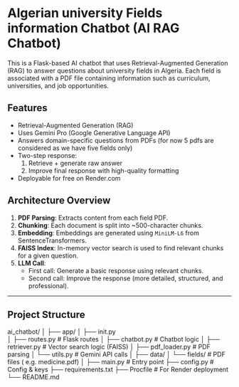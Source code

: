 # Algerian university Fields information Chatbot (AI RAG Chatbot)

This is a Flask-based AI chatbot that uses Retrieval-Augmented Generation (RAG) to answer questions about university fields in Algeria. Each field is associated with a PDF file containing information such as curriculum, universities, and job opportunities.

## Features

- Retrieval-Augmented Generation (RAG)
- Uses Gemini Pro (Google Generative Language API)
- Answers domain-specific questions from PDFs (for now 5 pdfs are considered as we have five fields only)
- Two-step response:
  1. Retrieve + generate raw answer
  2. Improve final response with high-quality formatting
- Deployable for free on Render.com


## Architecture Overview

1. **PDF Parsing**: Extracts content from each field PDF.
2. **Chunking**: Each document is split into ~500-character chunks.
3. **Embedding**: Embeddings are generated using `MiniLM-L6` from SentenceTransformers.
4. **FAISS Index**: In-memory vector search is used to find relevant chunks for a given question.
5. **LLM Call**:
   - First call: Generate a basic response using relevant chunks.
   - Second call: Improve the response (more detailed, structured, and professional).

---

## Project Structure
ai_chatbot/
│
├── app/
│   ├── init.py               
│   ├── routes.py             # Flask routes
│   ├── chatbot.py            # Chatbot logic
│   ├── retriever.py          # Vector search logic (FAISS)
│   ├── pdf_loader.py         # PDF parsing
│   └── utils.py              # Gemini API calls
│
├── data/
│   └── fields/               # PDF files ( e.g. medicine.pdf)
│
├── main.py                   # Entry point
├── config.py                 # Config & keys
├── requirements.txt
├── Procfile                  # For Render deployment
└── README.md
